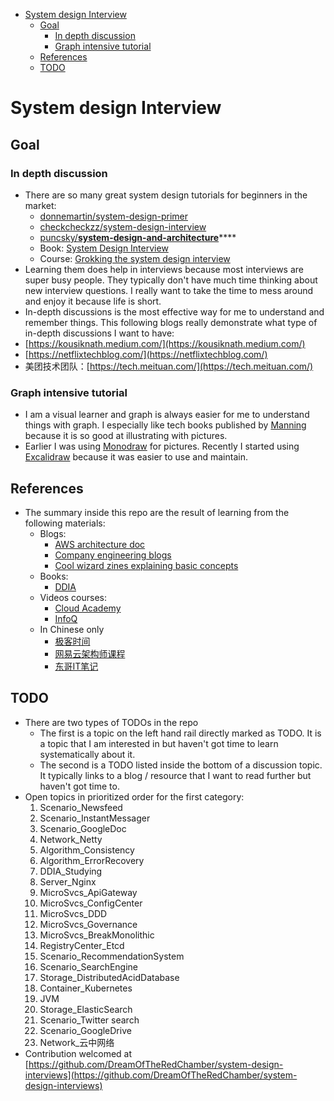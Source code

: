 - [System design Interview](#system-design-interview)
  - [Goal](#goal)
    - [In depth discussion](#in-depth-discussion)
    - [Graph intensive tutorial](#graph-intensive-tutorial)
  - [References](#references)
  - [TODO](#todo)

# System design Interview

## Goal

### In depth discussion

* There are so many great system design tutorials for beginners in the market: 
  * [donnemartin/system-design-primer](https://github.com/donnemartin/system-design-primer)
  * [checkcheckzz/system-design-interview](https://github.com/checkcheckzz/system-design-interview)
  * [puncsky/**system-design-and-architecture**](https://github.com/puncsky/system-design-and-architecture)\*\*\*\*
  * Book: [System Design Interview](https://www.amazon.com/System-Design-Interview-insiders-Second/dp/B08CMF2CQF/ref=sr_1_1?dchild=1&keywords=system+design&qid=1619578081&sr=8-1)
  * Course: [Grokking the system design interview](https://www.educative.io/courses/grokking-the-system-design-interview)
* Learning them does help in interviews because most interviews are super busy people. They typically don't have much time thinking about new interview questions. I really want to take the time to mess around and enjoy it because life is short.
*  In-depth discussions is the most effective way for me to understand and remember things. This following blogs really demonstrate what type of in-depth discussions I want to have:
  * [https://kousiknath.medium.com/](https://kousiknath.medium.com/)
  * [https://netflixtechblog.com/](https://netflixtechblog.com/)
  * 美团技术团队：[https://tech.meituan.com/](https://tech.meituan.com/)

### Graph intensive tutorial

* I am a visual learner and graph is always easier for me to understand things with graph. I especially like tech books published by [Manning](https://www.manning.com/) because it is so good at illustrating with pictures. 
* Earlier I was using [Monodraw](https://monodraw.helftone.com/) for pictures. Recently I started using [Excalidraw](https://excalidraw.com/) because it was easier to use and maintain. 

## References

* The summary inside this repo are the result of learning from the following materials:
  * Blogs: 
    * [AWS architecture doc](https://aws.amazon.com/architecture/well-architected/?wa-lens-whitepapers.sort-by=item.additionalFields.sortDate&wa-lens-whitepapers.sort-order=desc)
    * [Company engineering blogs](https://github.com/aaronwinter/engineering-blogs)
    * [Cool wizard zines explaining basic concepts](https://wizardzines.com/)
  * Books: 
    * [DDIA](https://www.amazon.com/Designing-Data-Intensive-Applications-Reliable-Maintainable/dp/1449373321/ref=sr_1_1?crid=38CARLM3E1P07&dchild=1&keywords=designing+data-intensive+applications&qid=1619579153&sprefix=intensive+data+app%2Caps%2C208&sr=8-1)
  * Videos courses:
    * [Cloud Academy](https://cloudacademy.com/)
    * [InfoQ](https://www.infoq.com/?variant=homepage_collections)
  * In Chinese only
    * [极客时间](https://time.geekbang.org/)
    * [网易云架构师课程](https://mooc.study.163.com/smartSpec/detail/1202858603.htm)
    * [东哥IT笔记](https://donggeitnote.com/category/system-design/)

## TODO

* There are two types of TODOs in the repo
  * The first is a topic on the left hand rail directly marked as TODO. It is a topic that I am interested in but haven't got time to learn systematically about it. 
  * The second is a TODO listed inside the bottom of a discussion topic. It typically links to a blog / resource that I want to read further but haven't got time to. 
* Open topics in prioritized order for the first category:
  1. Scenario\_Newsfeed
  2. Scenario\_InstantMessager
  3. Scenario\_GoogleDoc
  4. Network\_Netty
  5. Algorithm\_Consistency
  6. Algorithm\_ErrorRecovery
  7. DDIA\_Studying
  8. Server\_Nginx
  9. MicroSvcs\_ApiGateway
  10. MicroSvcs\_ConfigCenter
  11. MicroSvcs\_DDD
  12. MicroSvcs\_Governance
  13. MicroSvcs\_BreakMonolithic
  14. RegistryCenter\_Etcd
  15. Scenario\_RecommendationSystem
  16. Scenario\_SearchEngine
  17. Storage\_DistributedAcidDatabase
  18. Container\_Kubernetes
  19. JVM
  20. Storage\_ElasticSearch
  21. Scenario\_Twitter search
  22. Scenario\_GoogleDrive
  23. Network\_云中网络
* Contribution welcomed at [https://github.com/DreamOfTheRedChamber/system-design-interviews](https://github.com/DreamOfTheRedChamber/system-design-interviews)

